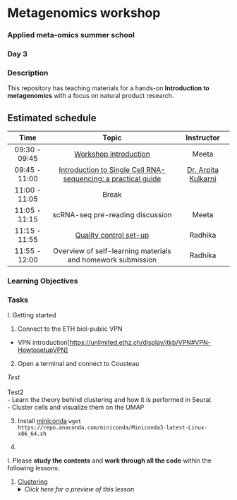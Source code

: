 # Metagenomics workshop
### Applied meta-omics summer school
### Day 3

### Description

This repository has teaching materials for a hands-on **Introduction to metagenomics** with a focus on natural product research.

## Estimated schedule

| Time |  Topic  | Instructor |
|:-----------:|:----------:|:--------:|
| 09:30 - 09:45 | [Workshop introduction](../slides/Intro_to_workshop_all.pdf) | Meeta |
| 09:45 - 11:00| [Introduction to Single Cell RNA-sequencing: a practical guide](https://www.dropbox.com/s/euy3rj02f2wjr3s/021023_Chan%20scRNAseq%20workshop_AK.pdf?dl=1) | [Dr. Arpita Kulkarni](https://singlecellcore.hms.harvard.edu/people/arpita-kulkarni-phd) |
| 11:00 - 11:05 | Break |
| 11:05 - 11:15 | scRNA-seq pre-reading discussion | Meeta |
| 11:15 - 11:55 | [Quality control set-up](../lessons/03_SC_quality_control-setup.md) | Radhika |
| 11:55 - 12:00 | Overview of self-learning materials and homework submission | Radhika |


### Learning Objectives

### Tasks

I. Getting started

1. Connect to the ETH biol-public VPN
* VPN introduction[https://unlimited.ethz.ch/display/itkb/VPN#VPN-HowtosetupVPN]

2. Open a terminal and connect to Cousteau
  <summary><i>Test</i></summary>
         <br>Test2<br>
             - Learn the theory behind clustering and how it is performed in Seurat<br>
             - Cluster cells and visualize them on the UMAP<br>

3. Install [miniconda](https://docs.conda.io/en/main/miniconda.html)
```wget https://repo.anaconda.com/miniconda/Miniconda3-latest-Linux-x86_64.sh```

4. 



I. Please **study the contents** and **work through all the code** within the following lessons:
   1. [Clustering](../lessons/07_SC_clustering_cells_SCT.md)
      <details>
       <summary><i>Click here for a preview of this lesson</i></summary>
         <br>From the UMAP visualization of our data  we can see that the cells are positioned into groups. Our next task is to isolate clusters of cells that are most similar to one another based on gene expression. <br><br>In this lesson you will:<br>
             - Learn the theory behind clustering and how it is performed in Seurat<br>
             - Cluster cells and visualize them on the UMAP<br>
        </details